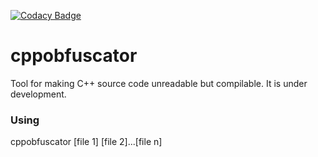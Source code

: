 [![Codacy Badge](https://api.codacy.com/project/badge/Grade/e651abca268b4b19a903bd940586c8c2)](https://www.codacy.com/app/ilya.yunkin/cppobfuscator?utm_source=github.com&amp;utm_medium=referral&amp;utm_content=ilyayunkin/cppobfuscator&amp;utm_campaign=Badge_Grade)
# cppobfuscator
Tool for making C++ source code unreadable but compilable. It is under development. 

### Using
cppobfuscator [file 1] [file 2]...[file n]
